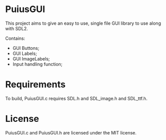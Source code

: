 # PuiusGUI
This project aims to give an easy to use, single file GUI library to use along with SDL2.

Contains:
- GUI Buttons;
- GUI Labels;
- GUI ImageLabels;
- Input handling function;

# Requirements
To build, PuiusGUI.c requires SDL.h and SDL_image.h and SDL_ttf.h.

# License
PuiusGUI.c and PuiusGUI.h are licensed under the MIT license.
